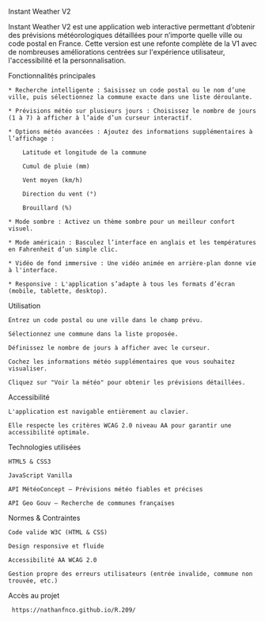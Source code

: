 Instant Weather V2

Instant Weather V2 est une application web interactive permettant d’obtenir des prévisions météorologiques détaillées pour n’importe quelle ville ou code postal en France. Cette version est une refonte complète de la V1 avec de nombreuses améliorations centrées sur l'expérience utilisateur, l'accessibilité et la personnalisation.

Fonctionnalités principales

    * Recherche intelligente : Saisissez un code postal ou le nom d’une ville, puis sélectionnez la commune exacte dans une liste déroulante.

    * Prévisions météo sur plusieurs jours : Choisissez le nombre de jours (1 à 7) à afficher à l’aide d’un curseur interactif.

    * Options météo avancées : Ajoutez des informations supplémentaires à l’affichage :

        Latitude et longitude de la commune

        Cumul de pluie (mm)

        Vent moyen (km/h)

        Direction du vent (°)

        Brouillard (%)

    * Mode sombre : Activez un thème sombre pour un meilleur confort visuel.

    * Mode américain : Basculez l’interface en anglais et les températures en Fahrenheit d’un simple clic.

    * Vidéo de fond immersive : Une vidéo animée en arrière-plan donne vie à l'interface.

    * Responsive : L'application s’adapte à tous les formats d’écran (mobile, tablette, desktop).

Utilisation

    Entrez un code postal ou une ville dans le champ prévu.

    Sélectionnez une commune dans la liste proposée.

    Définissez le nombre de jours à afficher avec le curseur.

    Cochez les informations météo supplémentaires que vous souhaitez visualiser.

    Cliquez sur "Voir la météo" pour obtenir les prévisions détaillées.

Accessibilité

    L'application est navigable entièrement au clavier.

    Elle respecte les critères WCAG 2.0 niveau AA pour garantir une accessibilité optimale.

Technologies utilisées

    HTML5 & CSS3

    JavaScript Vanilla

    API MétéoConcept – Prévisions météo fiables et précises

    API Geo Gouv – Recherche de communes françaises

Normes & Contraintes

    Code valide W3C (HTML & CSS)

    Design responsive et fluide

    Accessibilité AA WCAG 2.0

    Gestion propre des erreurs utilisateurs (entrée invalide, commune non trouvée, etc.)

Accès au projet

     https://nathanfnco.github.io/R.209/
    


